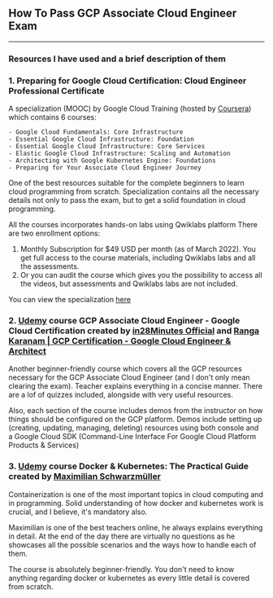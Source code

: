 ## How To Pass GCP Associate Cloud Engineer Exam

***

### Resources I have used and a brief description of them

### 1. Preparing for Google Cloud Certification: Cloud Engineer Professional Certificate

A specialization (MOOC) by Google Cloud Training (hosted by [Coursera](https://www.coursera.org/)) which contains 6
courses:

    - Google Cloud Fundamentals: Core Infrastructure
    - Essential Google Cloud Infrastructure: Foundation
    - Essential Google Cloud Infrastructure: Core Services
    - Elastic Google Cloud Infrastructure: Scaling and Automation
    - Architecting with Google Kubernetes Engine: Foundations
    - Preparing for Your Associate Cloud Engineer Journey

One of the best resources suitable for the complete beginners to learn cloud programming from scratch. Specialization
contains all the necessary details not only to pass the exam, but to get a solid foundation in cloud programming.

All the courses incorporates hands-on labs using Qwiklabs platform There are two enrollment options:

1. Monthly Subscription for $49 USD per month (as of March 2022). You get full access to the course materials, including
   Qwiklabs labs and all the assessments.
2. Or you can audit the course which gives you the possibility to access all the videos, but assessments and Qwiklabs
   labs are not included.

You can view the specialization [here](https://www.coursera.org/professional-certificates/cloud-engineering-gcp/)

### 2. [Udemy](https://www.udemy.com//) course GCP Associate Cloud Engineer - Google Cloud Certification created by [in28Minutes Official](https://www.udemy.com/user/in28minutes/) and [Ranga Karanam | GCP Certification - Google Cloud Engineer & Architect](https://www.udemy.com/user/cloud-and-full-stack-in28minutes-spring/)

Another beginner-friendly course which covers all the GCP resources necessary for the GCP Associate Cloud Engineer (and
I don't only mean clearing the exam). Teacher explains everything in a concise manner. There are a lof of quizzes
included, alongside with very useful resources.

Also, each section of the course includes demos from the instructor on how things should be configured on the GCP
platform. Demos include setting up (creating, updating, managing, deleting) resources using both console and a Google
Cloud SDK (Command-Line Interface For Google Cloud Platform Products & Services)

### 3. [Udemy](https://www.udemy.com//) course Docker & Kubernetes: The Practical Guide created by [Maximilian Schwarzmüller](https://www.udemy.com/user/maximilian-schwarzmuller/)

Containerization is one of the most important topics in cloud computing and in programming. Solid understanding of how
docker and kubernetes work is crucial, and I believe, it's mandatory also.

Maximilian is one of the best teachers online, he always explains everything in detail. At the end of the day there are
virtually no questions as he showcases all the possible scenarios and the ways how to handle each of them.

The course is absolutely beginner-friendly. You don't need to know anything regarding docker or kubernetes as every
little detail is covered from scratch.


